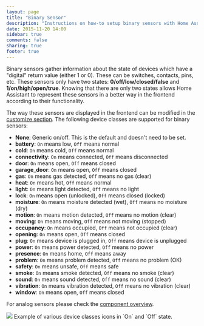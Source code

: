 ```yaml
---
layout: page
title: "Binary Sensor"
description: "Instructions on how-to setup binary sensors with Home Assistant."
date: 2015-11-20 14:00
sidebar: true
comments: false
sharing: true
footer: true
---
```


Binary sensors gather information about the state of devices which have a "digital" return value (either 1 or 0). These can be switches, contacts, pins, etc. These sensors only have two states: **0/off/low/closed/false** and **1/on/high/open/true**.  Knowing that there are only two states allows Home Assistant to represent these sensors in a better way in the frontend according to their functionality.

The way these sensors are displayed in the frontend can be modified in the [customize section](/getting-started/customizing-devices/). The following device classes are supported for binary sensors:

- **None**: Generic on/off. This is the default and doesn't need to be set.
- **battery**: `On` means low, `Off` means normal
- **cold**: `On` means cold, `Off` means normal
- **connectivity**: `On` means connected, `Off` means disconnected
- **door**: `On` means open, `Off` means closed
- **garage_door**: `On` means open, `Off` means closed
- **gas**: `On` means gas detected, `Off` means no gas (clear)
- **heat**: `On` means hot, `Off` means normal
- **light**: `On` means light detected, `Off` means no light
- **lock**: `On` means open (unlocked), `Off` means closed (locked)
- **moisture**: `On` means moisture detected (wet), `Off` means no moisture (dry)
- **motion**: `On` means motion detected, `Off` means no motion (clear)
- **moving**: `On` means moving, `Off` means not moving (stopped)
- **occupancy**: `On` means occupied, `Off` means not occupied (clear)
- **opening**: `On` means open, `Off` means closed
- **plug**: `On` means device is plugged in, `Off` means device is unplugged
- **power**: `On` means power detected, `Off` means no power
- **presence**: `On` means home, `Off` means away
- **problem**: `On` means problem detected, `Off` means no problem (OK)
- **safety**: `On` means unsafe, `Off` means safe
- **smoke**: `On` means smoke detected, `Off` means no smoke (clear)
- **sound**: `On` means sound detected, `Off` means no sound (clear)
- **vibration**: `On` means vibration detected, `Off` means no vibration (clear)
- **window**: `On` means open, `Off` means closed

For analog sensors please check the [component overview](/components/#sensor).

<p class='img'>
<img src='/images/screenshots/binary_sensor_classes_icons.png' />
Example of various device classes icons in `On` and `Off` state.
</p>
